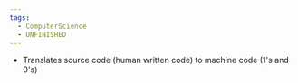 ```yaml
---
tags:
  - ComputerScience
  - UNFINISHED
---
```

- Translates source code (human written code) to machine code (1's and 0's)
